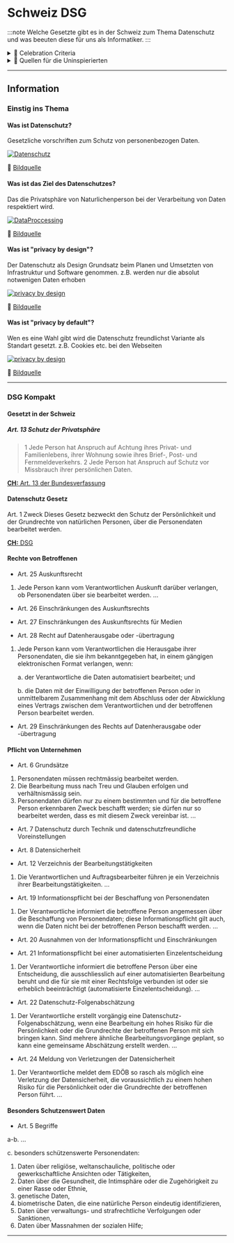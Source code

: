 # Schweiz DSG
:::note
Welche Gesetzte gibt es in der Schweiz zum Thema Datenschutz und was beeuten diese für uns als Informatiker.
:::

<details>
  <summary> 🎉 Celebration Criteria</summary>

**Kategorisiert Daten aufgrund ihres Schutzbedarfs.**

Kennt verschiedene Rechtsräume (Schweiz, EU).

Kennt für den jeweiligen Rechtsraum die juristischen Werke (z. B. DSG, DSGVO).

**Überprüft eingesetzte Anwendungen auf Einhaltung der Datenschutzgesetze.**

Kennt wesentliche Unterschiede in den Datenschutzgesetzen der verschiedenen Rechtsräume.

**Zeigt Konsequenzen von Fehlern im Datenschutz und bei der Datensicherheit auf.**

Kennt die Problematik von Datenlöschungen über alle Archive und Backups.
</details>

<details>
  <summary> 🤫 Quellen für die Uninspierierten</summary>

- [**CH EDÖB:** Datenschutz](https://www.edoeb.admin.ch/edoeb/de/home/datenschutz/ueberblick/datenschutz.html)

- [**CH:** DSG](https://www.fedlex.admin.ch/eli/fga/2020/1998/de)

- [**CH:** Art. 13 der Bundesverfassung](https://www.fedlex.admin.ch/eli/cc/1999/404/de#a13)

- [**CH:** Verordnung zum Bundesgesetz über den Datenschutz](https://www.fedlex.admin.ch/eli/cc/1993/1962_1962_1962/de)

- [**CH:** Art. 28-28l Zivilgesetzbuches (ZGB)](https://www.fedlex.admin.ch/eli/cc/24/233_245_233/de#a28)

- [**KMU CH Admin:** revDSG](https://www.kmu.admin.ch/kmu/de/home/fakten-trends/digitalisierung/datenschutz/neues-datenschutzgesetz-rev-dsg.html)

- [**Hostpoint:** Blog](https://www.hostpoint.ch/blog/das-neue-datenschutzgesetz-kommt-2023-was-gilt-es-dabei-zu-beachten/)

</details>

___
## Information

### Einstig ins Thema

#### Was ist Datenschutz?
Gesetzliche vorschriften zum Schutz von personenbezogen Daten.

[![Datenschutz](../img/dataprocessinggdpr.jpg)](https://cdn.netzpolitik.org/wp-upload/privacygollum.jpg)

:paperclip: [Bildquelle](https://cdn.netzpolitik.org/wp-upload/privacygollum.jpg)

#### Was ist das Ziel des Datenschutzes?
Das die Privatsphäre von Naturlichenperson bei der Verarbeitung von Daten respektiert wird.

[![DataProccessing](../img/privacygollum.jpg)](https://www.esendex.co.uk/wp-content/uploads/images/esendex-uk/website/dataprocessinggdpr.jpg)

:paperclip: [Bildquelle](https://www.esendex.co.uk/wp-content/uploads/images/esendex-uk/website/dataprocessinggdpr.jpg)

#### Was ist "privacy by design"?
Der Datenschutz als Design Grundsatz beim Planen und Umsetzten von Infrastruktur und Software genommen. z.B. werden nur die absolut notwenigen Daten erhoben

[![privacy by design](../img/26_Principles-of-Privacy-by-Design_DE.webp)](https://www.2b-advice.com/wp-content/uploads/2022/07/26_Principles-of-Privacy-by-Design_DE.png)

:paperclip: [Bildquelle](https://www.2b-advice.com/wp-content/uploads/2022/07/26_Principles-of-Privacy-by-Design_DE.png)


#### Was ist "privacy by default"?
Wen es eine Wahl gibt wird die Datenschutz freundlichst Variante als Standart gesetzt. z.B. Cookies etc. bei den Webseiten

[![privacy by design](../img/privacybydefault.gif)](https://user-images.githubusercontent.com/38752255/93235175-7ab6e280-f77d-11ea-9b8a-5a8c144344d7.gif)

:paperclip: [Bildquelle](https://user-images.githubusercontent.com/38752255/93235175-7ab6e280-f77d-11ea-9b8a-5a8c144344d7.gif)
___

### DSG Kompakt
#### Gesetzt in der Schweiz
##### Art. 13 Schutz der Privatsphäre
>1 Jede Person hat Anspruch auf Achtung ihres Privat- und Familienlebens, ihrer Wohnung sowie ihres Brief-, Post- und Fernmeldeverkehrs.
>2 Jede Person hat Anspruch auf Schutz vor Missbrauch ihrer persönlichen Daten.

[**CH:** Art. 13 der Bundesverfassung](https://www.fedlex.admin.ch/eli/cc/1999/404/de#a13)

#### Datenschutz Gesetz
Art. 1 Zweck
Dieses Gesetz bezweckt den Schutz der Persönlichkeit und der Grundrechte von natürlichen Personen, über die Personendaten bearbeitet werden. 


[**CH:** DSG](https://www.fedlex.admin.ch/eli/fga/2020/1998/de)

#### Rechte von Betroffenen
- Art. 25 Auskunftsrecht
1. Jede Person kann vom Verantwortlichen Auskunft darüber verlangen, ob Personendaten über sie bearbeitet werden.
...

- Art. 26 Einschränkungen des Auskunftsrechts

- Art. 27 Einschränkungen des Auskunftsrechts für Medien

- Art. 28 Recht auf Datenherausgabe oder -übertragung
1. Jede Person kann vom Verantwortlichen die Herausgabe ihrer Personendaten, die sie ihm bekanntgegeben hat, in einem gängigen elektronischen Format verlangen, wenn:

    a. der Verantwortliche die Daten automatisiert bearbeitet; und

    b. die Daten mit der Einwilligung der betroffenen Person oder in unmittelbarem Zusammenhang mit dem Abschluss oder der Abwicklung eines Vertrags zwischen dem Verantwortlichen und der betroffenen Person bearbeitet werden.

- Art. 29 Einschränkungen des Rechts auf Datenherausgabe oder -übertragung


#### Pflicht von Unternehmen
- Art. 6 Grundsätze
1. Personendaten müssen rechtmässig bearbeitet werden.
2. Die Bearbeitung muss nach Treu und Glauben erfolgen und verhältnismässig sein.
3. Personendaten dürfen nur zu einem bestimmten und für die betroffene Person erkennbaren Zweck beschafft werden; sie dürfen nur so bearbeitet werden, dass es mit diesem Zweck vereinbar ist.
...

- Art. 7 Datenschutz durch Technik und datenschutzfreundliche Voreinstellungen

- Art. 8 Datensicherheit

- Art. 12 Verzeichnis der Bearbeitungstätigkeiten
1. Die Verantwortlichen und Auftragsbearbeiter führen je ein Verzeichnis ihrer Bearbeitungstätigkeiten.
...

- Art. 19 Informationspflicht bei der Beschaffung von Personendaten
1. Der Verantwortliche informiert die betroffene Person angemessen über die Beschaffung von Personendaten; diese Informationspflicht gilt auch, wenn die Daten nicht bei der betroffenen Person beschafft werden.
...

- Art. 20 Ausnahmen von der Informationspflicht und Einschränkungen

- Art. 21 Informationspflicht bei einer automatisierten Einzelentscheidung
1. Der Verantwortliche informiert die betroffene Person über eine Entscheidung, die ausschliesslich auf einer automatisierten Bearbeitung beruht und die für sie mit einer Rechtsfolge verbunden ist oder sie erheblich beeinträchtigt (automatisierte Einzelentscheidung). 
...

- Art. 22 Datenschutz-Folgenabschätzung
1. Der Verantwortliche erstellt vorgängig eine Datenschutz-Folgenabschätzung, wenn eine Bearbeitung ein hohes Risiko für die Persönlichkeit oder die Grundrechte der betroffenen Person mit sich bringen kann. Sind mehrere ähnliche Bearbeitungsvorgänge geplant, so kann eine gemeinsame Abschätzung erstellt werden.
...

- Art. 24 Meldung von Verletzungen der Datensicherheit
1. Der Verantwortliche meldet dem EDÖB so rasch als möglich eine Verletzung der Datensicherheit, die voraussichtlich zu einem hohen Risiko für die Persönlichkeit oder die Grundrechte der betroffenen Person führt. 
...

#### Besonders Schutzenswert Daten

- Art. 5 Begriffe

a-b. ...

c. besonders schützenswerte Personendaten:
1. Daten über religiöse, weltanschauliche, politische oder gewerkschaftliche Ansichten oder Tätigkeiten,
2. Daten über die Gesundheit, die Intimsphäre oder die Zugehörigkeit zu einer Rasse oder Ethnie,
3. genetische Daten,
4. biometrische Daten, die eine natürliche Person eindeutig identifizieren,
5. Daten über verwaltungs- und strafrechtliche Verfolgungen oder Sanktionen,
6. Daten über Massnahmen der sozialen Hilfe;


___
